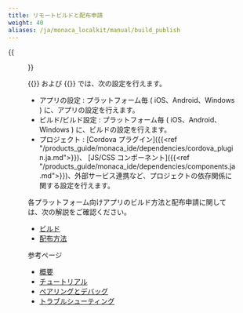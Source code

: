 ```yaml
---
title: リモートビルドと配布申請
weight: 40
aliases: /ja/monaca_localkit/manual/build_publish
---
```


{{<figure src="/images/monaca_localkit/manual/build_publish/1.png">}}

{{<guilabel name="リモートビルド">}} および {{<guilabel name="設定">}} では、次の設定を行えます。

-   アプリの設定 : プラットフォーム毎 ( iOS、Android、Windows )
    に、アプリの設定を行えます。
-   ビルド/ビルド設定 : プラットフォーム毎 ( iOS、Android、Windows )
    に、ビルドの設定を行えます。
-   プロジェクト : [Cordova プラグイン]({{<ref "/products_guide/monaca_ide/dependencies/cordova_plugin.ja.md">}})、 [JS/CSS コンポーネント]({{<ref "/products_guide/monaca_ide/dependencies/components.ja.md">}})、外部サービス連携など、プロジェクトの依存関係に関する設定を行えます。

各プラットフォーム向けアプリのビルド方法と配布申請に関しては、次の解説をご確認ください。

- [ビルド](/ja/products_guide/monaca_ide/build)
- [配布方法](/ja/products_guide/monaca_ide/deploy)


参考ページ

- [概要](../overview)
- [チュートリアル](../tutorial)
- [ペアリングとデバッグ](../pairing_debugging)
- [トラブルシューティング](../troubleshooting)


